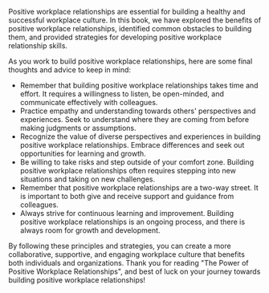 
Positive workplace relationships are essential for building a healthy and successful workplace culture. In this book, we have explored the benefits of positive workplace relationships, identified common obstacles to building them, and provided strategies for developing positive workplace relationship skills.

As you work to build positive workplace relationships, here are some final thoughts and advice to keep in mind:

* Remember that building positive workplace relationships takes time and effort. It requires a willingness to listen, be open-minded, and communicate effectively with colleagues.
* Practice empathy and understanding towards others' perspectives and experiences. Seek to understand where they are coming from before making judgments or assumptions.
* Recognize the value of diverse perspectives and experiences in building positive workplace relationships. Embrace differences and seek out opportunities for learning and growth.
* Be willing to take risks and step outside of your comfort zone. Building positive workplace relationships often requires stepping into new situations and taking on new challenges.
* Remember that positive workplace relationships are a two-way street. It is important to both give and receive support and guidance from colleagues.
* Always strive for continuous learning and improvement. Building positive workplace relationships is an ongoing process, and there is always room for growth and development.

By following these principles and strategies, you can create a more collaborative, supportive, and engaging workplace culture that benefits both individuals and organizations. Thank you for reading "The Power of Positive Workplace Relationships", and best of luck on your journey towards building positive workplace relationships!
